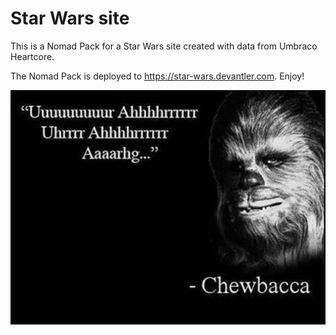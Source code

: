 # Star Wars site

This is a Nomad Pack for a Star Wars site created with data from Umbraco Heartcore.

The Nomad Pack is deployed to <https://star-wars.devantler.com>. Enjoy!

![CHEWBACAAAA](chewbacca.jpg)
